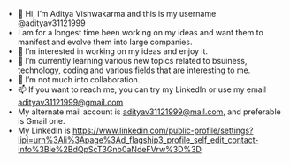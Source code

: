- 👋 Hi, I’m Aditya Vishwakarma and this is my username @adityav31121999
-  I am for a longest time been working on my ideas and want them to manifest and evolve them into large companies.
- 👀 I’m interested in working on my ideas and enjoy it.
- 🌱 I’m currently learning various new topics related to bsuiness, technology, coding and various fields that are interesting to me.
- 💞️ I’m not much into collaboration.
- 📫 If you want to reach me, you can try my LinkedIn or use my email adityav31121999@gmail.com
- My alternate mail account is adityav31121999@mail.com, and preferable is Gmail one.
- My LinkedIn is https://www.linkedin.com/public-profile/settings?lipi=urn%3Ali%3Apage%3Ad_flagship3_profile_self_edit_contact-info%3Bie%2BdQpScT3Gnb0aNdeFVrw%3D%3D

<!---
adityav31121999/adityav31121999 is a ✨ special ✨ repository because its `README.md` (this file) appears on your GitHub profile.
You can click the Preview link to take a look at your changes.
--->
